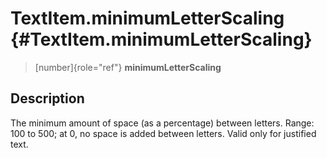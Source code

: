 TextItem.minimumLetterScaling {#TextItem.minimumLetterScaling}
=============================

> [number]{role="ref"} **minimumLetterScaling**

Description
-----------

The minimum amount of space (as a percentage) between letters. Range:
100 to 500; at 0, no space is added between letters. Valid only for
justified text.
